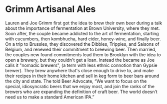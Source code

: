# Grimm Artisanal Ales

Lauren and Joe Grimm first got the idea to brew their own beer during a talk about the importance of fermentation at Brown University, where they met. Soon after, the couple became addicted to the art of fermentation, starting with cucumbers, then kombhucha, hard cider, honey-wine, and finally beer. On a trip to Brussles, they discovered the Dibbles, Tripples, and Saisons of Belgium, and renewed their commitment to breewing beer. Then married, the couples new found commitments lead them to Brooklyn with the idea to open a brewery, but they couldn't get a loan. Instead the became as Joe calls it "nomadic brewers", (a term with less ethnic connotion than Gypsie brewer). They brew anywhere that's close enough to drive to, and make their recipes in their home kitchen and sell in keg form to beer bars around the city and state. The told Beer Advocate, “We want to focus on the special, idiosyncratic beers that we enjoy most, and join the ranks of the brewers who are expanding the definition of craft beer. The world doesn’t need us to make a standard American IPA.”
